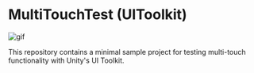 # MultiTouchTest (UIToolkit)

![gif](https://github.com/user-attachments/assets/3bb2cbdd-8bd3-4875-a379-cb044f9d6b69)

This repository contains a minimal sample project for testing multi-touch
functionality with Unity's UI Toolkit.
